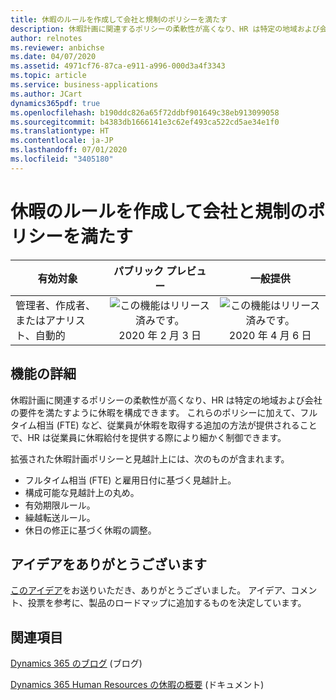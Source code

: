 ```yaml
---
title: 休暇のルールを作成して会社と規制のポリシーを満たす
description: 休暇計画に関連するポリシーの柔軟性が高くなり、HR は特定の地域および会社の要件を満たすように休暇を構成できます。 これらのポリシーに加えて、FTE など、従業員が休暇を取得する追加の方法が提供されることで、HR は従業員に休暇給付を提供する際により細かく制御できます。
author: relnotes
ms.reviewer: anbichse
ms.date: 04/07/2020
ms.assetid: 4971cf76-87ca-e911-a996-000d3a4f3343
ms.topic: article
ms.service: business-applications
ms.author: JCart
dynamics365pdf: true
ms.openlocfilehash: b190ddc826a65f72ddbf901649c38eb913099058
ms.sourcegitcommit: b4383db1666141e3c62ef493ca522cd5ae34e1f0
ms.translationtype: HT
ms.contentlocale: ja-JP
ms.lasthandoff: 07/01/2020
ms.locfileid: "3405180"
---
```

# <a name="create-leave-rules-to-meet-company-and-regulatory-policies"></a>休暇のルールを作成して会社と規制のポリシーを満たす


| 有効対象    |  パブリック プレビュー | 一般提供 | 
| ---------- | :----------: |:----------: |
|管理者、作成者、またはアナリスト、自動的|![この機能はリリース済みです。](/dynamics365-release-plan/media/green-checkmark.png "この機能はリリース済みです。") 2020 年 2 月 3 日| ![この機能はリリース済みです。](/dynamics365-release-plan/media/green-checkmark.png "この機能はリリース済みです。") 2020 年 4 月 6 日|






## <a name="feature-details"></a>機能の詳細
<!--feature detail start -->
休暇計画に関連するポリシーの柔軟性が高くなり、HR は特定の地域および会社の要件を満たすように休暇を構成できます。 これらのポリシーに加えて、フルタイム相当 (FTE) など、従業員が休暇を取得する追加の方法が提供されることで、HR は従業員に休暇給付を提供する際により細かく制御できます。

拡張された休暇計画ポリシーと見越計上には、次のものが含まれます。 
 
- フルタイム相当 (FTE) と雇用日付に基づく見越計上。
- 構成可能な見越計上の丸め。
- 有効期限ルール。
- 繰越転送ルール。
- 休日の修正に基づく休暇の調整。
<!--feature detail end -->









## <a name="thank-you-for-your-idea"></a>アイデアをありがとうございます
[このアイデア](https://experience.dynamics.com/ideas/idea/?ideaid=eaa69bd4-bf2b-e911-9461-0003ff68a873)をお送りいただき、ありがとうございました。 アイデア、コメント、投票を参考に、製品のロードマップに追加するものを決定しています。

## <a name="see-also"></a>関連項目

<!--blog start-->
[Dynamics 365 のブログ](https://cloudblogs.microsoft.com/dynamics365/bdm/2020/02/06/improve-the-leave-and-absence-experience-across-the-organization/) (ブログ)
<!--blog end-->

<!--docs start-->
[Dynamics 365 Human Resources の休暇の概要](https://docs.microsoft.com/dynamics365/human-resources/hr-leave-and-absence-types) (ドキュメント)
<!--docs end-->
